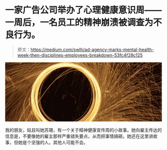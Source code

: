 # 一家广告公司举办了心理健康意识周——一周后，一名员工的精神崩溃被调查为不良行为。

> 原文：<https://medium.com/swlh/ad-agency-marks-mental-health-week-then-disciplines-employees-breakdown-53fc4f28c125>

![](img/ebc38b3389b8f6c216d5380c512b0580.png)

我的朋友，姑且叫她苏珊，有一个关于精神健康宣传周的小故事。她向雇主传达的信息是，不要像她的雇主那样严重错失要点，从而把事情搞砸。她还在这里讲故事，但她是个坚强的人。其他人可能不会。